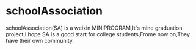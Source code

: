 # schoolAssociation
schoolAssociation(SA) is a weixin MINIPROGRAM,It's mine graduation project,I hope SA is a good start for college students,Frome now on,They have their own community.
